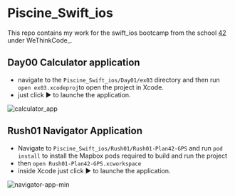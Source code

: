 # Piscine_Swift_ios
This repo contains my work for the swift_ios bootcamp from the school [42](https://www.42.fr) under WeThinkCode_.

## Day00 Calculator application
- navigate to the `Piscine_Swift_ios/Day01/ex03` directory and then run `open ex03.xcodeproj`to open the project in Xcode.
- just click :arrow_forward: to launche the application.

![calculator_app](https://user-images.githubusercontent.com/18338191/52900119-d4020d00-31fa-11e9-9861-523b7df6a84c.png)

## Rush01 Navigator Application
- Navigate to `Piscine_Swift_ios/Rush01/Rush01-Plan42-GPS` and run `pod install` to install the Mapbox pods required to build and run the project
- then `open Rush01-Plan42-GPS.xcworkspace`
- inside Xcode just click :arrow_forward: to launche the application.

![navigator-app-min](https://user-images.githubusercontent.com/18338191/52901223-129ec400-3209-11e9-84d9-22d1549b9d54.gif)
